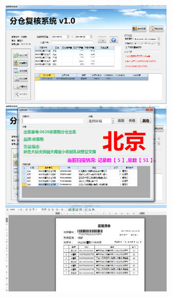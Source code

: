 ![示例图片](https://raw.githubusercontent.com/SmallPotY/PyQt_demo/master/Images/demo1.png)
![示例图片](https://raw.githubusercontent.com/SmallPotY/PyQt_demo/master/Images/demo2.png)
![示例图片](https://raw.githubusercontent.com/SmallPotY/PyQt_demo/master/Images/demo3.png)
